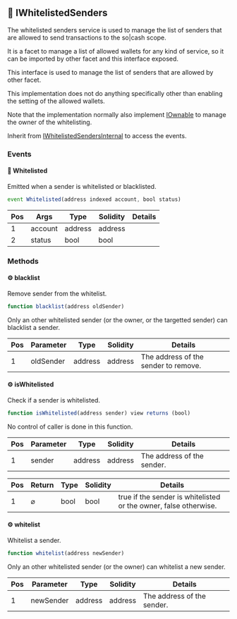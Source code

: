 ## 📜 IWhitelistedSenders

The whitelisted senders service is used to manage the list of senders that are allowed to send transactions to the so|cash scope. 

It is a facet to manage a list of allowed wallets for any kind of service, so it can be imported by other facet and this interface exposed.

This interface is used to manage the list of senders that are allowed by other facet.  

This implementation does not do anything specifically other than enabling the setting of the allowed wallets. 

Note that the implementation normally also implement [IOwnable](./api-IOwnable) to manage the owner of the whitelisting. 

Inherit from [IWhitelistedSendersInternal](./api-IWhitelistedSendersInternal) to access the events.

### Events

#### 📢 __Whitelisted__
Emitted when a sender is whitelisted or blacklisted.

```js
event Whitelisted(address indexed account, bool status)
```
| Pos | Args | Type | Solidity | Details |
| --- | --- | --- | --- | --- |
|1 | account | address | address |  |
|2 | status | bool | bool |  |


### Methods

#### ⚙️ __blacklist__
Remove sender from the whitelist.

```js
function blacklist(address oldSender)
```
Only an other whitelisted sender (or the owner, or the targetted sender) can blacklist a sender.

| Pos | Parameter | Type | Solidity | Details |
| --- | --- | --- | --- | --- |
|1 | oldSender | address | address | The address of the sender to remove. |


#### ⚙️ __isWhitelisted__
Check if a sender is whitelisted.

```js
function isWhitelisted(address sender) view returns (bool)
```
No control of caller is done in this function.

| Pos | Parameter | Type | Solidity | Details |
| --- | --- | --- | --- | --- |
|1 | sender | address | address | The address of the sender. |


| Pos | Return | Type | Solidity | Details |
| --- | --- | --- | --- | --- |
|1 | ⌀ | bool | bool | true if the sender is whitelisted or the owner, false otherwise. |


#### ⚙️ __whitelist__
Whitelist a sender.

```js
function whitelist(address newSender)
```
Only an other whitelisted sender (or the owner) can whitelist a new sender.

| Pos | Parameter | Type | Solidity | Details |
| --- | --- | --- | --- | --- |
|1 | newSender | address | address | The address of the sender. |


